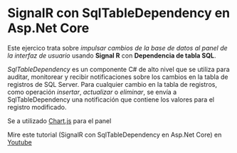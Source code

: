 # SignalR con SqlTableDependency en Asp.Net Core

Este ejercico trata sobre <i>impulsar cambios de la base de datos al panel de la interfaz de usuario</i> usando <b>Signal R</b> con <b>Dependencia de tabla SQL</b>. 

<i>SqlTableDependency</i> es un componente C# de alto nivel que se utiliza para auditar, monitorear y recibir notificaciones sobre los cambios en la tabla de registros de SQL Server.
Para cualquier cambio en la tabla de registros, como operación <i>insertar</i>, <i>actualizar</i> o <i>eliminar</i>, se envía a SqlTableDependency una notificación que contiene los valores para el registro modificado.

Se a utilizado <a href="https://www.chartjs.org/" target="_blank">Chart.js</a> para el panel

Mire este tutorial (SignalR con SqlTableDependency en Asp.Net Core) en <a href="https://youtu.be/3SJrag0UiTY">Youtube</a></br>


